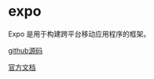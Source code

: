 # expo 

Expo 是用于构建跨平台移动应用程序的框架。

[github源码](https://github.com/expo/expo)

[官方文档](https://docs.expo.io/versions/latest/)
